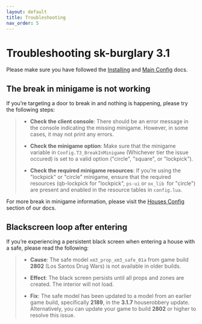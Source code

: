 ```yaml
---
layout: default
title: Troubleshooting
nav_order: 5
---
```


# Troubleshooting sk-burglary 3.1

Please make sure you have followed the [Installing](https://mknzz.github.io/burglary-docs/install.html) and [Main Config](https://mknzz.github.io/burglary-docs/config.html) docs.

## The break in minigame is not working

If you’re targeting a door to break in and nothing is happening, please try the following steps:

> - **Check the client console**: There should be an error message in the console indicating the missing minigame. However, in some cases, it may not print any errors.
>
> - **Check the minigame option**: Make sure that the minigame variable in `Config.T3_BreakInMinigame` (Whichever tier the issue occured) is set to a valid option ("circle", "square", or "lockpick").
>
> - **Check the required minigame resources**: If you’re using the "lockpick" or "circle" minigame, ensure that the required resources (qb-lockpick for "lockpick", `ps-ui` or `ox_lib `for "circle") are present and enabled in the resource tables in `config.lua`.

For more break in minigame information, please visit the [Houses Config](https://mknzz.github.io/burglary-docs/tier_config.html) section of our docs.

## Blackscreen loop after entering

If you’re experiencing a persistent black screen when entering a house with a safe, please read the following:

> - **Cause**: The safe model `xm3_prop_xm3_safe_01a` from game build **2802** (Los Santos Drug Wars) is not available in older builds.
>
> - **Effect**: The black screen persists until all props and zones are created. The interior will not load.
>
> - **Fix**: The safe model has been updated to a model from an earlier game build, specifically **2189**, in the **3.1.7** houserobbery update. Alternatively, you can update your game to build **2802** or higher to resolve this issue.



